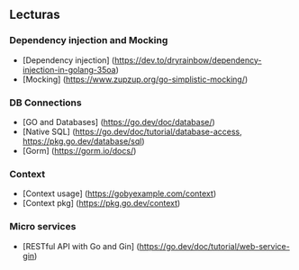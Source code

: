 ## Lecturas

### Dependency injection and Mocking

* [Dependency injection] (<https://dev.to/dryrainbow/dependency-injection-in-golang-35oa>)
* [Mocking] (<https://www.zupzup.org/go-simplistic-mocking/>)

### DB Connections

* [GO and Databases] (<https://go.dev/doc/database/>)
* [Native SQL] (<https://go.dev/doc/tutorial/database-access>, <https://pkg.go.dev/database/sql>)
* [Gorm] (<https://gorm.io/docs/>)

### Context

* [Context usage] (<https://gobyexample.com/context>)
* [Context pkg] (<https://pkg.go.dev/context>)

### Micro services

* [RESTful API with Go and Gin] (<https://go.dev/doc/tutorial/web-service-gin>)

